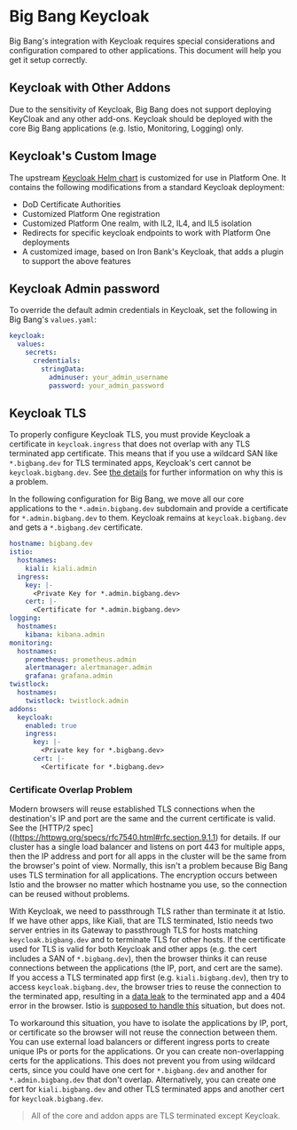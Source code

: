 # Big Bang Keycloak

Big Bang's integration with Keycloak requires special considerations and configuration compared to other applications.  This document will help you get it setup correctly.

## Keycloak with Other Addons

Due to the sensitivity of Keycloak, Big Bang does not support deploying KeyCloak and any other add-ons.  Keycloak should be deployed with the core Big Bang applications (e.g. Istio, Monitoring, Logging) only.

## Keycloak's Custom Image

The upstream [Keycloak Helm chart](https://repo1.dso.mil/platform-one/big-bang/apps/security-tools/keycloak) is customized for use in Platform One.  It contains the following modifications from a standard Keycloak deployment:

- DoD Certificate Authorities
- Customized Platform One registration
- Customized Platform One realm, with IL2, IL4, and IL5 isolation
- Redirects for specific keycloak endpoints to work with Platform One deployments
- A customized image, based on Iron Bank's Keycloak, that adds a plugin to support the above features

## Keycloak Admin password

To override the default admin credentials in Keycloak, set the following in Big Bang's `values.yaml`:

```yaml
keycloak:
  values:
    secrets:
      credentials:
        stringData:
          adminuser: your_admin_username
          password: your_admin_password
```

## Keycloak TLS

To properly configure Keycloak TLS, you must provide Keycloak a certificate in `keycloak.ingress` that does not overlap with any TLS terminated app certificate.  This means that if you use a wildcard SAN like `*.bigbang.dev` for TLS terminated apps, Keycloak's cert cannot be `keycloak.bigbang.dev`.  See [the details](#certificate-overlap-problem) for further information on why this is a problem.

In the following configuration for Big Bang, we move all our core applications to the `*.admin.bigbang.dev` subdomain and provide a certificate for `*.admin.bigbang.dev` to them.  Keycloak remains at `keycloak.bigbang.dev` and gets a `*.bigbang.dev` certificate.

```yaml
hostname: bigbang.dev
istio:
  hostnames:
    kiali: kiali.admin
  ingress:
    key: |-
      <Private Key for *.admin.bigbang.dev>
    cert: |-
      <Certificate for *.admin.bigbang.dev>
logging:
  hostnames:
    kibana: kibana.admin
monitoring:
  hostnames:
    prometheus: prometheus.admin
    alertmanager: alertmanager.admin
    grafana: grafana.admin
twistlock:
  hostnames:
    twistlock: twistlock.admin
addons:
  keycloak:
    enabled: true
    ingress:
      key: |-
        <Private key for *.bigbang.dev>
      cert: |-
        <Certificate for *.bigbang.dev>
```

### Certificate Overlap Problem

Modern browsers will reuse established TLS connections when the destination's IP and port are the same and the current certificate is valid.  See the [HTTP/2 spec]((https://httpwg.org/specs/rfc7540.html#rfc.section.9.1.1) for details.  If our cluster has a single load balancer and listens on port 443 for multiple apps, then the IP address and port for all apps in the cluster will be the same from the browser's point of view.  Normally, this isn't a problem because Big Bang uses TLS termination for all applications.  The encryption occurs between Istio and the browser no matter which hostname you use, so the connection can be reused without problems.

With Keycloak, we need to passthrough TLS rather than terminate it at Istio.  If we have other apps, like Kiali, that are TLS terminated, Istio needs two server entries in its Gateway to passthrough TLS for hosts matching `keycloak.bigbang.dev` and to terminate TLS for other hosts.  If the certificate used for TLS is valid for both Keycloak and other apps (e.g. the cert includes a SAN of `*.bigbang.dev`), then the browser thinks it can reuse connections between the applications (the IP, port, and cert are the same).  If you access a TLS terminated app first (e.g. `kiali.bigbang.dev`), then try to access `keycloak.bigbang.dev`, the browser tries to reuse the connection to the terminated app, resulting in a [data leak](https://cve.mitre.org/cgi-bin/cvename.cgi?name=CVE-2020-11767) to the terminated app and a 404 error in the browser.  Istio is [supposed to handle this](https://github.com/istio/istio/issues/13589) situation, but does not.

To workaround this situation, you have to isolate the applications by IP, port, or certificate so the browser will not reuse the connection between them.  You can use external load balancers or different ingress ports to create unique IPs or ports for the applications.  Or you can create non-overlapping certs for the applications.  This does not prevent you from using wildcard certs, since you could have one cert for `*.bigbang.dev` and another for `*.admin.bigbang.dev` that don't overlap.  Alternatively, you can create one cert for `kiali.bigbang.dev` and other TLS terminated apps and another cert for `keycloak.bigbang.dev`.

> All of the core and addon apps are TLS terminated except Keycloak.